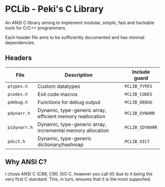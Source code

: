 # PCLib - Peki's C Library

An ANSI C library aiming to implement modular, simple, fast and hackable tools for C/C++ programmers.

Each header file aims to be sufficiently documented and has minimal dependencies.

## Headers

| File | Description | Include guard |
| - | - | - |
| `ptypes.h` | Custom datatypes | `PCLIB_TYPES` |
| `pcodes.h` | Exit code macros | `PCLIB_CODES` |
| `pdebug.h` | Functions for debug output | `PCLIB_DEBUG` |
| `pdynarr.h` | Dynamic, type-generic array, efficient memory reallocation | `PCLIB_DYNARR` |
| `pidynarr.h` | Dynamic, type-generic array, incremental memory allocation | `PCLIB_IDYNARR` |
| `pdict.h` | Dynamic, type-generic dictionary/hashmap | `PCLIB_DICT` |

## Why ANSI C?

I chose ANSI C (C89, C90, ISO C, however you call it!) due to it being the very first C standard.
This, in turn, ensures that it is the most supported.
